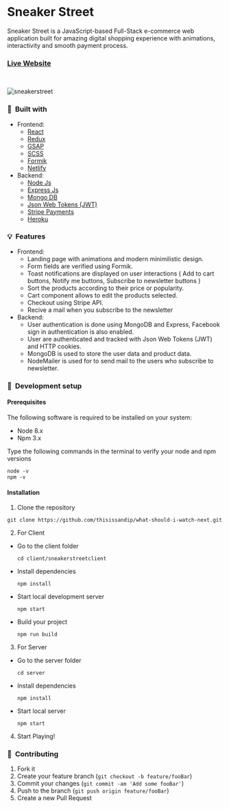 # Sneaker Street

Sneaker Street is a JavaScript-based Full-Stack e-commerce web application built for amazing digital shopping experience with animations, interactivity and smooth payment process.

### [Live Website](https://sneakerstreet.netlify.app/)

<br />

![sneakerstreet](sneakerstreet.gif)

### 🧰 &nbsp;Built with

- Frontend:
  - <a target="_blank" href="https://reactjs.org/" >React</a>
  - <a target="_blank" href="https://redux.js.org/" >Redux</a>
  - <a target="_blank" href="https://greensock.com/gsap/" >GSAP</a>
  - <a target="_blank" href="https://sass-lang.com/" >SCSS</a>
  - <a target="_blank" href="https://formik.org/" >Formik</a>
  - <a target="_blank" href="https://www.netlify.com/" >Netlify</a>
- Backend:
  - <a target="_blank" href="https://nodejs.org/en/" >Node Js</a>
  - <a target="_blank" href="https://expressjs.com/" >Express Js</a>
  - <a target="_blank" href="https://www.mongodb.com/" >Mongo DB</a>
  - <a target="_blank" href="https://jwt.io/" >Json Web Tokens (JWT)</a>
  - <a target="_blank" href="https://stripe.com" >Stripe Payments</a>
  - <a target="_blank" href="https://www.heroku.com/" >Heroku</a>

### :bulb:&nbsp; Features

- Frontend:
  - Landing page with animations and modern minimilistic design.
  - Form fields are verified using Formik.
  - Toast notifications are displayed on user interactions ( Add to cart buttons, Notify me buttons, Subscribe to newsletter buttons )
  - Sort the products according to their price or popularity.
  - Cart component allows to edit the products selected.
  - Checkout using Stripe API.
  - Recive a mail when you subscribe to the newsletter
- Backend:
  - User authentication is done using MongoDB and Express, Facebook sign in authentication is also enabled.
  - User are authenticated and tracked with Json Web Tokens (JWT) and HTTP cookies.
  - MongoDB is used to store the user data and product data.
  - NodeMailer is used for to send mail to the users who subscribe to newsletter.

### 🚀 &nbsp;Development setup

#### Prerequisites

The following software is required to be installed on your system:

- Node 8.x
- Npm 3.x

Type the following commands in the terminal to verify your node and npm versions

```
node -v
npm -v
```

#### Installation

1. Clone the repository

```
git clone https://github.com/thisissandip/what-should-i-watch-next.git
```

2. For Client

- Go to the client folder
  ```
  cd client/sneakerstreetclient
  ```
- Install dependencies
  ```
  npm install
  ```
- Start local development server
  ```
  npm start
  ```
- Build your project
  ```
  npm run build
  ```

3. For Server

- Go to the server folder
  ```
  cd server
  ```
- Install dependencies
  ```
  npm install
  ```
- Start local server
  ```
  npm start
  ```

4. Start Playing!

### 🤝 &nbsp;Contributing

1. Fork it
2. Create your feature branch (`git checkout -b feature/fooBar`)
3. Commit your changes (`git commit -am 'Add some fooBar'`)
4. Push to the branch (`git push origin feature/fooBar`)
5. Create a new Pull Request
